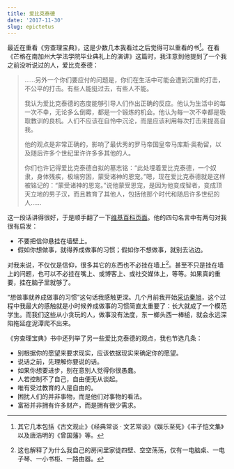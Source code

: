 ```yaml
---
title: 爱比克泰德
date: '2017-11-30'
slug: epictetus
---
```


最近在重看《穷查理宝典》，这是少数几本我看过之后觉得可以重看的书[^1]。在看《芒格在南加州大学法学院毕业典礼上的演讲》这篇时，我注意到他提到了一个我之前没听说过的人，爱比克泰德：

> ……另外一个你们要应付的问题是，你们在生活中可能会遭到沉重的打击，不公平的打击。有些人能挺过去，有些人不能。
> 
> 我认为爱比克泰德的态度能够引导人们作出正确的反应。他认为生活中的每一次不幸，无论多么倒霉，都是一个锻炼的机会。他认为每一次不幸都是吸取教训的良机。人们不应该在自怜中沉沦，而是应该利用每次打击来提高自我。
> 
> 他的观点是非常正确的，影响了最优秀的罗马帝国皇帝马库斯·奥勒留，以及随后许多个世纪里许许多多其他的人。
> 
> 你们也许记得爱比克泰德自拟的墓志铭：“此处埋着爱比克泰德，一个奴隶，身体残疾，极端穷困，蒙受诸神的恩宠。”嗯，现在爱比克泰德就是这样被铭记的：“蒙受诸神的恩宠。”说他蒙受恩宠，是因为他变成智者，变成顶天立地的男子汉，而且教育了其他人，包括他那个时代和随后许多世纪的人……

这一段话讲得很好，于是顺手翻了一下[维基百科页面](https://zh.wikipedia.org/wiki/%E6%84%9B%E6%AF%94%E5%85%8B%E6%B3%B0%E5%BE%B7)。他的四句名言中有两句对我很有启发：

- 不要把信仰悬挂在墙壁上。
- 假如你想做事，就得养成做事的习惯；假如你不想做事，就别去沾边。

对我来说，不仅仅是信仰，很多其它的东西也不必挂在墙上[^2]。甚至不只是挂在墙上的问题，也可以不必挂在嘴上、或博客上、或社交媒体上，等等。如果真的重要，挂在脑子里就够了。

“想做事就养成做事的习惯”这句话我感触更深。几个月前我开始[采访秦旭](https://d.cosx.org/d/419325)，这个过程中我最大的感触就是小时候养成做事的习惯简直太重要了：长大就成了一个模范学生。而我们这些从小贪玩的人，做事没有法度，东一榔头西一棒槌，就会永远深陷拖延症泥潭爬不出来。

《穷查理宝典》书中还列举了另一些爱比克泰德的观点，我也节选几条：

- 别根据你的愿望来要求现实，应该依据现实来确定你的愿望。
- 说话之前，先理解你要说的话。
- 如果你想要进步，别在意别人觉得你很愚蠢。
- 人若控制不了自己，自由便无从谈起。
- 唯有受过教育的人是自由的。
- 困扰人们的并非事物，而是他们对事物的看法。
- 富裕并非拥有许多财产，而是拥有很少需求。

[^1]: 其它几本包括《古文观止》《经典常谈 · 文艺常谈》《娱乐至死》《丰子恺文集》以及唐浩明的《曾国藩》等。

[^2]: 这也解释了为什么我自己的房间里家徒四壁、空空荡荡，仅有一电脑桌、一电子琴、一小书柜、一路由器。

